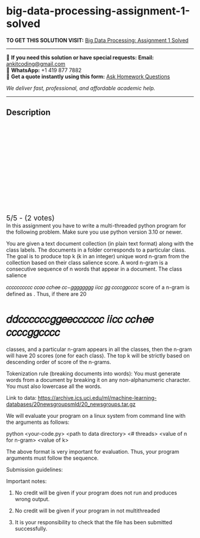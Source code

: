 # big-data-processing-assignment-1-solved
**TO GET THIS SOLUTION VISIT:** [Big Data Processing: Assignment 1 Solved](https://www.ankitcodinghub.com/product/big-data-processing-assignment-1-solved/)


---

📩 **If you need this solution or have special requests:** **Email:** ankitcoding@gmail.com  
📱 **WhatsApp:** +1 419 877 7882  
📄 **Get a quote instantly using this form:** [Ask Homework Questions](https://www.ankitcodinghub.com/services/ask-homework-questions/)

*We deliver fast, professional, and affordable academic help.*

---

<h2>Description</h2>



<div class="kk-star-ratings kksr-auto kksr-align-center kksr-valign-top" data-payload="{&quot;align&quot;:&quot;center&quot;,&quot;id&quot;:&quot;117656&quot;,&quot;slug&quot;:&quot;default&quot;,&quot;valign&quot;:&quot;top&quot;,&quot;ignore&quot;:&quot;&quot;,&quot;reference&quot;:&quot;auto&quot;,&quot;class&quot;:&quot;&quot;,&quot;count&quot;:&quot;2&quot;,&quot;legendonly&quot;:&quot;&quot;,&quot;readonly&quot;:&quot;&quot;,&quot;score&quot;:&quot;5&quot;,&quot;starsonly&quot;:&quot;&quot;,&quot;best&quot;:&quot;5&quot;,&quot;gap&quot;:&quot;4&quot;,&quot;greet&quot;:&quot;Rate this product&quot;,&quot;legend&quot;:&quot;5\/5 - (2 votes)&quot;,&quot;size&quot;:&quot;24&quot;,&quot;title&quot;:&quot;Big Data Processing: Assignment 1 Solved&quot;,&quot;width&quot;:&quot;138&quot;,&quot;_legend&quot;:&quot;{score}\/{best} - ({count} {votes})&quot;,&quot;font_factor&quot;:&quot;1.25&quot;}">

<div class="kksr-stars">

<div class="kksr-stars-inactive">
            <div class="kksr-star" data-star="1" style="padding-right: 4px">


<div class="kksr-icon" style="width: 24px; height: 24px;"></div>
        </div>
            <div class="kksr-star" data-star="2" style="padding-right: 4px">


<div class="kksr-icon" style="width: 24px; height: 24px;"></div>
        </div>
            <div class="kksr-star" data-star="3" style="padding-right: 4px">


<div class="kksr-icon" style="width: 24px; height: 24px;"></div>
        </div>
            <div class="kksr-star" data-star="4" style="padding-right: 4px">


<div class="kksr-icon" style="width: 24px; height: 24px;"></div>
        </div>
            <div class="kksr-star" data-star="5" style="padding-right: 4px">


<div class="kksr-icon" style="width: 24px; height: 24px;"></div>
        </div>
    </div>

<div class="kksr-stars-active" style="width: 138px;">
            <div class="kksr-star" style="padding-right: 4px">


<div class="kksr-icon" style="width: 24px; height: 24px;"></div>
        </div>
            <div class="kksr-star" style="padding-right: 4px">


<div class="kksr-icon" style="width: 24px; height: 24px;"></div>
        </div>
            <div class="kksr-star" style="padding-right: 4px">


<div class="kksr-icon" style="width: 24px; height: 24px;"></div>
        </div>
            <div class="kksr-star" style="padding-right: 4px">


<div class="kksr-icon" style="width: 24px; height: 24px;"></div>
        </div>
            <div class="kksr-star" style="padding-right: 4px">


<div class="kksr-icon" style="width: 24px; height: 24px;"></div>
        </div>
    </div>
</div>


<div class="kksr-legend" style="font-size: 19.2px;">
            5/5 - (2 votes)    </div>
    </div>
In this assignment you have to write a multi-threaded python program for the following problem. Make sure you use python version 3.10 or newer.

You are given a text document collection (in plain text format) along with the class labels. The documents in a folder corresponds to a particular class. The goal is to produce top k (k in an integer) unique word n-gram from the collection based on their class salience score. A word n-gram is a consecutive sequence of n words that appear in a document. The class salience

𝑐𝑐𝑐𝑐𝑐𝑐𝑐𝑐𝑐𝑐 𝑐𝑐𝑜𝑜 𝑐𝑐ℎ𝑒𝑒 𝑐𝑐−𝑔𝑔𝑔𝑔𝑔𝑔𝑔𝑔 𝑖𝑖𝑐𝑐 𝑔𝑔 𝑐𝑐𝑐𝑐𝑔𝑔𝑐𝑐𝑐𝑐 score of a n-gram is defined as . Thus, if there are 20

# 𝑑𝑑𝑐𝑐𝑐𝑐𝑐𝑐𝑔𝑔𝑒𝑒𝑐𝑐𝑐𝑐𝑐𝑐 𝑖𝑖𝑐𝑐 𝑐𝑐ℎ𝑒𝑒 𝑐𝑐𝑐𝑐𝑔𝑔𝑐𝑐𝑐𝑐

classes, and a particular n-gram appears in all the classes, then the n-gram will have 20 scores (one for each class). The top k will be strictly based on descending order of score of the n-grams.

Tokenization rule (breaking documents into words): You must generate words from a document by breaking it on any non-alphanumeric character. You must also lowercase all the words.

Link to data: https://archive.ics.uci.edu/ml/machine-learning-databases/20newsgroupsmld/20_newsgroups.tar.gz

We will evaluate your program on a linux system from command line with the arguments as follows:

python &lt;your-code.py&gt; &lt;path to data directory&gt; &lt;# threads&gt; &lt;value of n for n-gram&gt; &lt;value of k&gt;

The above format is very important for evaluation. Thus, your program arguments must follow the sequence.

Submission guidelines:

Important notes:

1. No credit will be given if your program does not run and produces wrong output.

2. No credit will be given if your program in not multithreaded

4. It is your responsibility to check that the file has been submitted successfully.

